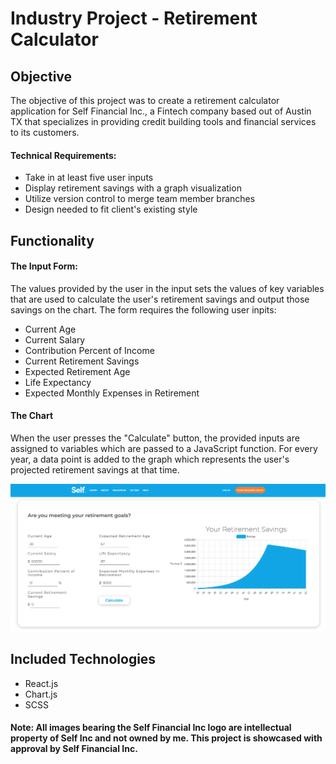 # Industry Project - Retirement Calculator

## Objective

The objective of this project was to create a retirement calculator application for Self Financial Inc., a Fintech company based out of Austin TX that specializes in providing credit building tools and financial services to its customers.

#### Technical Requirements:

- Take in at least five user inputs
- Display retirement savings with a graph visualization
- Utilize version control to merge team member branches
- Design needed to fit client's existing style

## Functionality

#### The Input Form:

The values provided by the user in the input sets the values of key variables that are used to calculate the user's retirement savings and output those savings on the chart. The form requires the following user inpits:

- Current Age
- Current Salary
- Contribution Percent of Income
- Current Retirement Savings
- Expected Retirement Age
- Life Expectancy
- Expected Monthly Expenses in Retirement

#### The Chart

When the user presses the "Calculate" button, the provided inputs are assigned to variables which are passed to a JavaScript function. For every year, a data point is added to the graph which represents the user's projected retirement savings at that time.

![Screenshot of retirement calculator](client/public/images/readme-graph.png)


## Included Technologies

- React.js
- Chart.js
- SCSS

#### Note: All images bearing the Self Financial Inc logo are intellectual property of Self Inc and not owned by me. This project is showcased with approval by Self Financial Inc.
